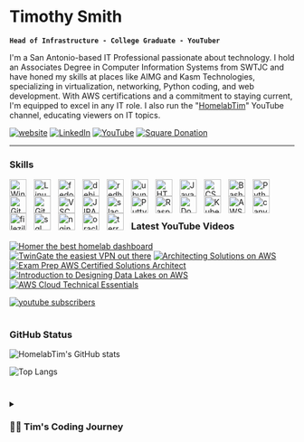 # Timothy Smith

**`Head of Infrastructure - College Graduate - YouTuber`**

I'm a San Antonio-based IT Professional passionate about technology. I hold an Associates Degree in Computer Information Systems from SWTJC and have honed my skills at places like AIMG and Kasm Technologies, specializing in virtualization, networking, Python coding, and web development. With AWS certifications and a commitment to staying current, I'm equipped to excel in any IT role. I also run the "[HomelabTim](https://youtube.com/@HomelabTim)" YouTube channel, educating viewers on IT topics.

   <p align="left">
      <a href="https://homelabtim.com">
         <img alt="website" title="View My Website" src="https://custom-icon-badges.demolab.com/badge/-WEBSITE-purple?style=for-the-badge&logo=globe&logoColor=white"/></a> 
      <a href="https://www.linkedin.com/in/HomelabTim/">
         <img alt="LinkedIn" title="View My LinkedIn Profile" src="https://custom-icon-badges.demolab.com/badge/-LINKEDIN-darkblue?style=for-the-badge&logo=linkedin&logoColor=white"/></a>
      <a href="https://www.youtube.com/@HomelabTim?sub_confirmation=1">
         <img alt="YouTube" title="View My YouTube" src="https://custom-icon-badges.demolab.com/badge/-YouTube-E61B23?style=for-the-badge&logo=video&logoColor=white"/></a>
      <a href="https://square.link/u/Ua4WBEb1">
         <img alt="Square Donation" title="Donate To Me" src="https://custom-icon-badges.demolab.com/badge/-DONATE-brightgreen?style=for-the-badge&logo=dollar-sign&logoSource=feather&logoColor=white"/></a>
   </p>

---

### Skills

<img align="left" alt="Windows" width="30px" style="padding-right:10px;" src="https://cdn.jsdelivr.net/gh/devicons/devicon/icons/windows8/windows8-original.svg"/>
<img align="left" alt="Linux" width="30px" style="padding-right:10px;" src="https://cdn.jsdelivr.net/gh/devicons/devicon/icons/linux/linux-original.svg"/>
<img align="left" alt="fedora" width="30px" style="padding-right:10px;" src="https://cdn.jsdelivr.net/gh/devicons/devicon/icons/fedora/fedora-original.svg"/>
<img align="left" alt="debian" width="30px" style="padding-right:10px;" src="https://cdn.jsdelivr.net/gh/devicons/devicon/icons/debian/debian-original.svg"/>
<img align="left" alt="redhat" width="30px" style="padding-right:10px;" src="https://cdn.jsdelivr.net/gh/devicons/devicon/icons/redhat/redhat-original.svg"/>
<img align="left" alt="ubuntu" width="30px" style="padding-right:10px;" src="https://cdn.jsdelivr.net/gh/devicons/devicon/icons/ubuntu/ubuntu-plain.svg"/>
<img align="left" alt="HTML5" width="30px" style="padding-right:10px;" src="https://cdn.jsdelivr.net/gh/devicons/devicon/icons/html5/html5-original.svg"/>
<img align="left" alt="JavaScript" width="30px" style="padding-right:10px;" src="https://cdn.jsdelivr.net/gh/devicons/devicon/icons/javascript/javascript-original.svg"/>
<img align="left" alt="CSS" width="30px" style="padding-right:10px;" src="https://cdn.jsdelivr.net/gh/devicons/devicon/icons/css3/css3-original.svg"/>
<img align="left" alt="Bash" width="30px" style="padding-right:10px;" src="https://cdn.jsdelivr.net/gh/devicons/devicon/icons/bash/bash-original.svg"/>
<img align="left" alt="Python" width="30px" style="padding-right:10px;" src="https://cdn.jsdelivr.net/gh/devicons/devicon/icons/python/python-original.svg"/>
<img align="left" alt="Git" width="30px" style="padding-right:10px;" src="https://cdn.jsdelivr.net/gh/devicons/devicon/icons/git/git-original.svg"/>
<img align="left" alt="GitLab" width="30px" style="padding-right:10px;" src="https://cdn.jsdelivr.net/gh/devicons/devicon/icons/gitlab/gitlab-original.svg"/>
<img align="left" alt="VSCode" width="30px" style="padding-right:10px;" src="https://cdn.jsdelivr.net/gh/devicons/devicon/icons/vscode/vscode-original.svg"/>
<img align="left" alt="JIRA" width="30px" style="padding-right:10px;" src="https://cdn.jsdelivr.net/gh/devicons/devicon/icons/jira/jira-original.svg"/>
<img align="left" alt="slack" width="30px" style="padding-right:10px;" src="https://cdn.jsdelivr.net/gh/devicons/devicon/icons/slack/slack-original.svg"/>
<img align="left" alt="Putty" width="30px" style="padding-right:10px;" src="https://cdn.jsdelivr.net/gh/devicons/devicon/icons/putty/putty-original.svg"/>
<img align="left" alt="Raspberrypi" width="30px" style="padding-right:10px;" src="https://cdn.jsdelivr.net/gh/devicons/devicon/icons/raspberrypi/raspberrypi-original.svg"/>
<img align="left" alt="Docker" width="30px" style="padding-right:10px;" src="https://cdn.jsdelivr.net/gh/devicons/devicon/icons/docker/docker-plain.svg"/>
<img align="left" alt="Kubernetes" width="30px" style="padding-right:10px;" src="https://cdn.jsdelivr.net/gh/devicons/devicon/icons/kubernetes/kubernetes-plain.svg"/>
<img align="left" alt="AWS" width="30px" style="padding-right:10px;" src="https://cdn.jsdelivr.net/gh/devicons/devicon/icons/amazonwebservices/amazonwebservices-original.svg"/>
<img align="left" alt="canva" width="30px" style="padding-right:10px;" src="https://cdn.jsdelivr.net/gh/devicons/devicon/icons/canva/canva-original.svg"/>
<img align="left" alt="filezilla" width="30px" style="padding-right:10px;" src="https://cdn.jsdelivr.net/gh/devicons/devicon/icons/filezilla/filezilla-plain.svg"/>
<img align="left" alt="sql" width="30px" style="padding-right:10px;" src="https://cdn.jsdelivr.net/gh/devicons/devicon/icons/mysql/mysql-original.svg"/>
<img align="left" alt="nginx" width="30px" style="padding-right:10px;" src="https://cdn.jsdelivr.net/gh/devicons/devicon/icons/nginx/nginx-original.svg"/>
<img align="left" alt="oracle" width="30px" style="padding-right:10px;" src="https://cdn.jsdelivr.net/gh/devicons/devicon/icons/oracle/oracle-original.svg"/>
<img align="left" alt="terraform" width="30px" style="padding-right:10px;" src="https://cdn.jsdelivr.net/gh/devicons/devicon/icons/terraform/terraform-original.svg"/>

<br />
<br />


#

### Latest YouTube Videos

<!-- BEGIN YOUTUBE-CARDS -->
[![Homer the best homelab dashboard](https://ytcards.demolab.com/?id=KO9oMXkz0QA&title=Homer+the+best+homelab+dashboard&lang=en&timestamp=1693166572&background_color=%230d1117&title_color=%23ffffff&stats_color=%23dedede&max_title_lines=1&width=250&border_radius=5&duration=481 "Homer the best homelab dashboard")](https://www.youtube.com/watch?v=KO9oMXkz0QA)
[![TwinGate the easiest VPN out there](https://ytcards.demolab.com/?id=gt5SK9_AVws&title=TwinGate+the+easiest+VPN+out+there&lang=en&timestamp=1692755373&background_color=%230d1117&title_color=%23ffffff&stats_color=%23dedede&max_title_lines=1&width=250&border_radius=5&duration=241 "TwinGate the easiest VPN out there")](https://www.youtube.com/watch?v=gt5SK9_AVws)
[![Architecting Solutions on AWS](https://ytcards.demolab.com/?id=3F4fany-hrY&title=Architecting+Solutions+on+AWS&lang=en&timestamp=1692332895&background_color=%230d1117&title_color=%23ffffff&stats_color=%23dedede&max_title_lines=1&width=250&border_radius=5&duration=21476 "Architecting Solutions on AWS")](https://www.youtube.com/watch?v=3F4fany-hrY)
[![Exam Prep AWS Certified Solutions Architect](https://ytcards.demolab.com/?id=QCAAjqo9GLE&title=Exam+Prep+AWS+Certified+Solutions+Architect&lang=en&timestamp=1692328947&background_color=%230d1117&title_color=%23ffffff&stats_color=%23dedede&max_title_lines=1&width=250&border_radius=5 "Exam Prep AWS Certified Solutions Architect")](https://www.youtube.com/watch?v=QCAAjqo9GLE)
[![Introduction to Designing Data Lakes on AWS](https://ytcards.demolab.com/?id=rBNURMGg81Q&title=Introduction+to+Designing+Data+Lakes+on+AWS&lang=en&timestamp=1692327022&background_color=%230d1117&title_color=%23ffffff&stats_color=%23dedede&max_title_lines=1&width=250&border_radius=5&duration=14068 "Introduction to Designing Data Lakes on AWS")](https://www.youtube.com/watch?v=rBNURMGg81Q)
[![AWS Cloud Technical Essentials](https://ytcards.demolab.com/?id=IldkI_R6plg&title=AWS+Cloud+Technical+Essentials&lang=en&timestamp=1692268925&background_color=%230d1117&title_color=%23ffffff&stats_color=%23dedede&max_title_lines=1&width=250&border_radius=5&duration=19796 "AWS Cloud Technical Essentials")](https://www.youtube.com/watch?v=IldkI_R6plg)
<!-- END YOUTUBE-CARDS -->

<a href="https://www.youtube.com/@HomelabTim?sub_confirmation=1">
         <img alt="youtube subscribers" title="Subscribe to my YouTube channel" src="https://custom-icon-badges.demolab.com/youtube/channel/subscribers/UC_bW-rmPQktTJYwqN6klbHQ?color=blue&label=SUBSCRIBE FOR MORE&logo=video&logoColor=white&style=for-the-badge&labelColor=E61B23"/></a> 

#

### GitHub Status

![HomelabTim's GitHub stats](https://github-readme-stats.vercel.app/api?username=HomelabTim&show_icons=true&theme=algolia)

![Top Langs](https://github-readme-stats.vercel.app/api/top-langs/?username=HomelabTim&layout=donut)
<!-- ![GitHub Streak](https://streak-stats.demolab.com?user=ForrestKnight&theme=gruvbox&border_radius=4.5) -->

#

<details>
 <summary><h3>👨‍💻 Tim's Coding Journey</h3></summary>
I'm Timothy Smith, Head of Infrastructure at AIMG (AI Media Group) based in San Antonio, Texas, I am deeply passionate about technology. With a degree in Computer Information Systems where I Proudly held an award for Outstanding Student in my class, I thrive in team collaboration, project management, and delivering exceptional customer satisfaction.

In my professional journey, I've honed my skills at Kasm Technologies, specializing in virtualization, networking, Video Editing and Documentation Writing. My proficiency extends to tools like VS Code, Git, Docker, and various operating systems, complemented by my AWS Certificated Solutions Architect Associate. 

At Kasm Technologies, I played a pivotal role in advertisement, creating YouTube content, designing thumbnails, and developing software solutions for team needs, ensuring reliability through rigorous testing. Transitioning from Kasm Technologies, where I contributed to the Docker container streaming platform, I've recently been appointed as Head of Infrastructure at AIMG.

At AIMG, I lead the management of on-premises servers, focusing on updates, maintenance, and ensuring optimal functionality. My role involves maintaining server health, implementing upgrades, and overseeing overall server operations to support the organization's seamless functioning. Thriving in dynamic environments, I continue to bring innovative solutions to the forefront.

Beyond my professional journey, I'm a 26-year-old IT enthusiast, eager to explore new horizons. I have a dynamic presence on "[HomelabTim](https://youtube.com/@HomelabTim)", my YouTube channel which boasts 600+ subscribers, featuring popular content like the WireGuard VPN video, garnering over 21,000 views.

I am excited to continue my passion in the IT world with AIMG, I'm committed to continuous learning and contributing to my growth in IT. 

[website]: https://homelabtim.com
[youtube]: https://youtube.com/@HomelabTim
